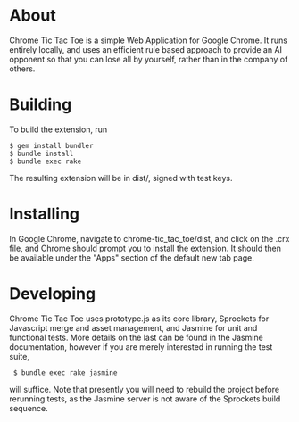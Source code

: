 # About #
Chrome Tic Tac Toe is a simple Web Application for Google Chrome. It runs entirely locally, and uses an efficient rule based approach to provide an AI opponent so that you can lose all by yourself, rather than in the company of others.

# Building #
To build the extension, run

    $ gem install bundler
    $ bundle install
    $ bundle exec rake

The resulting extension will be in dist/, signed with test keys.

# Installing #
In Google Chrome, navigate to chrome-tic_tac_toe/dist, and click on the .crx file, and Chrome should prompt you to install the extension. It should then be available under the "Apps" section of the default new tab page.

# Developing #
Chrome Tic Tac Toe uses prototype.js as its core library, Sprockets for Javascript merge and asset management, 
and Jasmine for unit and functional tests. More details on the last can be found in the Jasmine documentation, 
however if you are merely interested in running the test suite, 

     $ bundle exec rake jasmine

will suffice. Note that presently you will need to rebuild the project before rerunning tests, as the Jasmine server 
is not aware of the Sprockets build sequence.
